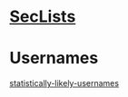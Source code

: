 # [SecLists](https://github.com/danielmiessler/SecLists)

# Usernames
[statistically-likely-usernames](https://github.com/insidetrust/statistically-likely-usernames)